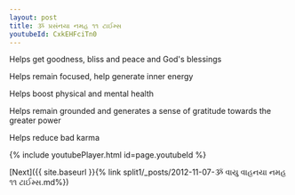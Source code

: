 ```yaml
---
layout: post
title: ૐ પ્રસંનયા નમહ ૧૧ ટાઈમ્સ
youtubeId: CxkEHFciTn0
---
```

 
 
Helps get goodness, bliss and peace and God's blessings
 
Helps remain focused, help generate inner energy 
 
Helps boost physical and mental health 
 
Helps remain grounded and generates a sense of gratitude towards the greater power 
 
Helps reduce bad karma
 
 
 
 


{% include youtubePlayer.html id=page.youtubeId %}
 
[Next]({{ site.baseurl }}{% link  split1/_posts/2012-11-07-ૐ વાયુ વાહનયા નમહ ૧૧ ટાઈમ્સ.md%})
 

